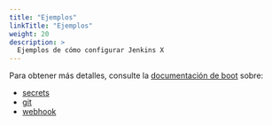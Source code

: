 ```yaml
---
title: "Ejemplos"
linkTitle: "Ejemplos"
weight: 20
description: >
  Ejemplos de cómo configurar Jenkins X
---
```


Para obtener más detalles, consulte la [documentación de boot](/es/docs/getting-started/setup/boot/) sobre:

* [secrets](/es/docs/getting-started/setup/boot/#información-sensible-secrets)
* [git](/es/docs/getting-started/setup/boot/#git)
* [webhook](/es/docs/getting-started/setup/boot/#webhook)
